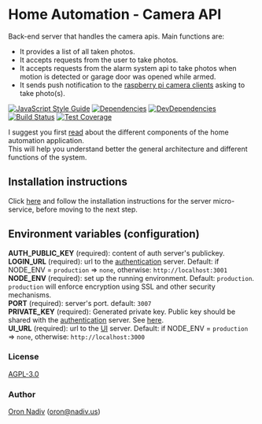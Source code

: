 # Home Automation - Camera API
Back-end server that handles the camera apis. Main functions are:
* It provides a list of all taken photos.
* It accepts requests from the user to take photos.
* It accepts requests from the alarm system api to take photos when motion is detected or garage door was opened while armed.
* It sends push notification to the [raspberry pi camera clients][camera-client-url] asking to take photo(s).

[![JavaScript Style Guide][standard-image]][standard-url]
[![Dependencies][dependencies-image]][dependencies-url]
[![DevDependencies][dependencies-dev-image]][dependencies-dev-url]
[![Build Status][travis-image]][travis-url]
[![Test Coverage][coveralls-image]][coveralls-url]

I suggest you first [read][overview-url] about the different components of the home automation application.  
This will help you understand better the general architecture and different functions of the system.

## Installation instructions
Click [here][server-installation-instruction-url] and follow the installation instructions for the server micro-service, before moving to the next step.

## Environment variables (configuration)
__AUTH\_PUBLIC\_KEY__ (required): content of auth server's publickey.  
__LOGIN\_URL__ (required): url to the [authentication][auth-url] server. Default: if NODE_ENV = `production` => `none`, otherwise: `http://localhost:3001`  
__NODE\_ENV__ (required): set up the running environment.  Default: `production`.  `production` will enforce encryption using SSL and other security mechanisms.  
__PORT__ (required): server's port.  default: `3007`  
__PRIVATE\_KEY__ (required): Generated private key.  Public key should be shared with the [authentication][auth-url] server. See [here][private-public-keys-url].  
__UI\_URL__ (required): url to the [UI][ui-url] server. Default: if NODE_ENV = `production` => `none`, otherwise: `http://localhost:3000`

### License
[AGPL-3.0](https://spdx.org/licenses/AGPL-3.0.html)

### Author
[Oron Nadiv](https://github.com/OronNadiv) ([oron@nadiv.us](mailto:oron@nadiv.us))

[dependencies-image]: https://david-dm.org/OronNadiv/camera-api/status.svg
[dependencies-url]: https://david-dm.org/OronNadiv/camera-api
[dependencies-dev-image]: https://david-dm.org/OronNadiv/camera-api/dev-status.svg
[dependencies-dev-url]: https://david-dm.org/OronNadiv/camera-api?type=dev
[travis-image]: http://img.shields.io/travis/OronNadiv/camera-api.svg?style=flat-square
[travis-url]: https://travis-ci.org/OronNadiv/camera-api
[coveralls-image]: http://img.shields.io/coveralls/OronNadiv/camera-api.svg?style=flat-square
[coveralls-url]: https://coveralls.io/r/OronNadiv/camera-api
[standard-image]: https://img.shields.io/badge/code%20style-standard-brightgreen.svg
[standard-url]: http://standardjs.com

[overview-url]: https://oronnadiv.github.io/home-automation
[client-installation-instruction-url]: https://oronnadiv.github.io/home-automation/#installation-instructions-for-the-raspberry-pi-clients
[server-installation-instruction-url]: https://oronnadiv.github.io/home-automation/#installation-instructions-for-the-server-micro-services
[private-public-keys-url]: https://oronnadiv.github.io/home-automation/#generating-private-and-public-keys

[camera-client-url]: https://github.com/OronNadiv/camera-raspberry-client

[alarm-url]: https://github.com/OronNadiv/alarm-system-api
[auth-url]: https://github.com/OronNadiv/authentication-api
[camera-url]: https://github.com/OronNadiv/camera-api
[garage-url]: https://github.com/OronNadiv/garage-door-api
[notifications-url]: https://github.com/OronNadiv/notifications-api
[storage-url]: https://github.com/OronNadiv/storage-api
[ui-url]: https://github.com/OronNadiv/home-automation-ui
